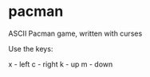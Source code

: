 pacman
======

ASCII Pacman game, written with curses

Use the keys:

x - left
c - right
k - up
m - down


